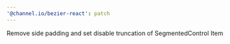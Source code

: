 ```yaml
---
'@channel.io/bezier-react': patch
---
```


Remove side padding and set disable truncation of SegmentedControl Item
